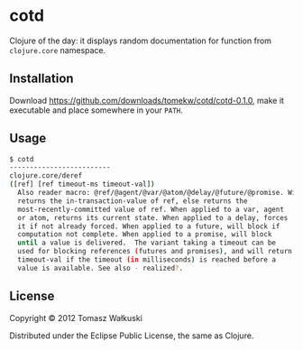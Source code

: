 # cotd

Clojure of the day: it displays random documentation for function from
`clojure.core` namespace.

## Installation

Download https://github.com/downloads/tomekw/cotd/cotd-0.1.0, make it
executable and place somewhere in your `PATH`.

## Usage

```sh
$ cotd
-------------------------
clojure.core/deref
([ref] [ref timeout-ms timeout-val])
  Also reader macro: @ref/@agent/@var/@atom/@delay/@future/@promise. Within a transaction,
  returns the in-transaction-value of ref, else returns the
  most-recently-committed value of ref. When applied to a var, agent
  or atom, returns its current state. When applied to a delay, forces
  it if not already forced. When applied to a future, will block if
  computation not complete. When applied to a promise, will block
  until a value is delivered.  The variant taking a timeout can be
  used for blocking references (futures and promises), and will return
  timeout-val if the timeout (in milliseconds) is reached before a
  value is available. See also - realized?.
```

## License

Copyright © 2012 Tomasz Wałkuski

Distributed under the Eclipse Public License, the same as Clojure.
